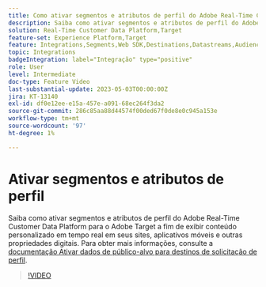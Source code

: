 ```yaml
---
title: Como ativar segmentos e atributos de perfil do Adobe Real-Time CDP para o Adobe Target?
description: Saiba como ativar segmentos e atributos de perfil do Adobe Real-Time Customer Data Platform para o Adobe Target a fim de exibir conteúdo personalizado em tempo real em seus sites, aplicativos móveis e outras propriedades digitais.
solution: Real-Time Customer Data Platform,Target
feature-set: Experience Platform,Target
feature: Integrations,Segments,Web SDK,Destinations,Datastreams,Audiences,Experience Targeting
topic: Integrations
badgeIntegration: label="Integração" type="positive"
role: User
level: Intermediate
doc-type: Feature Video
last-substantial-update: 2023-05-03T00:00:00Z
jira: KT-13140
exl-id: df0e12ee-e15a-457e-a091-68ec264f3da2
source-git-commit: 286c85aa88d44574f00ded67f0de8e0c945a153e
workflow-type: tm+mt
source-wordcount: '97'
ht-degree: 1%

---
```


# Ativar segmentos e atributos de perfil

Saiba como ativar segmentos e atributos de perfil do Adobe Real-Time Customer Data Platform para o Adobe Target a fim de exibir conteúdo personalizado em tempo real em seus sites, aplicativos móveis e outras propriedades digitais. Para obter mais informações, consulte a [documentação Ativar dados de público-alvo para destinos de solicitação de perfil](https://experienceleague.adobe.com/docs/experience-platform/destinations/ui/activate/activate-profile-request-destinations.html?lang=pt-BR).


>[!VIDEO](https://video.tv.adobe.com/v/3447360/?learn=on&enablevpops&captions=por_br)
